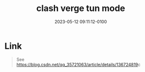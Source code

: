 ﻿---
layout: post
title: clash verge tun mode
date: 2023-05-12 09:11:12-0100
tags: network
categories: system
toc:
  beginning: true
  sidebar: left
---

# Link  
> See  
> <https://blog.csdn.net/qq_35721063/article/details/136724819>c


